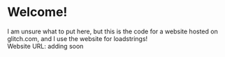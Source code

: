 # Welcome!
I am unsure what to put here, but this is the code for a website hosted on glitch.com, and I use the website for loadstrings!   
Website URL: adding soon
